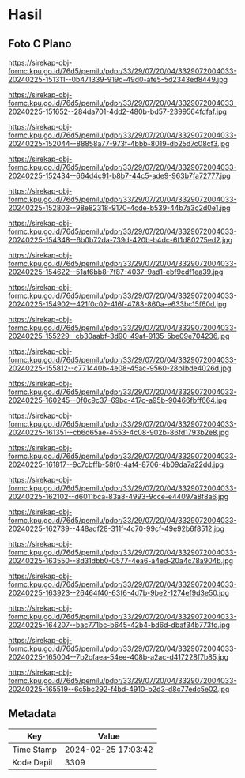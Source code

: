 # Hasil

## Foto C Plano

https://sirekap-obj-formc.kpu.go.id/76d5/pemilu/pdpr/33/29/07/20/04/3329072004033-20240225-151311--0b471339-919d-49d0-afe5-5d2343ed8449.jpg

https://sirekap-obj-formc.kpu.go.id/76d5/pemilu/pdpr/33/29/07/20/04/3329072004033-20240225-151652--284da701-4dd2-480b-bd57-2399564fdfaf.jpg

https://sirekap-obj-formc.kpu.go.id/76d5/pemilu/pdpr/33/29/07/20/04/3329072004033-20240225-152044--88858a77-973f-4bbb-8019-db25d7c08cf3.jpg

https://sirekap-obj-formc.kpu.go.id/76d5/pemilu/pdpr/33/29/07/20/04/3329072004033-20240225-152434--664d4c91-b8b7-44c5-ade9-963b7fa72777.jpg

https://sirekap-obj-formc.kpu.go.id/76d5/pemilu/pdpr/33/29/07/20/04/3329072004033-20240225-152803--98e82318-9170-4cde-b539-44b7a3c2d0e1.jpg

https://sirekap-obj-formc.kpu.go.id/76d5/pemilu/pdpr/33/29/07/20/04/3329072004033-20240225-154348--6b0b72da-739d-420b-b4dc-6f1d80275ed2.jpg

https://sirekap-obj-formc.kpu.go.id/76d5/pemilu/pdpr/33/29/07/20/04/3329072004033-20240225-154622--51af6bb8-7f87-4037-9ad1-ebf9cdf1ea39.jpg

https://sirekap-obj-formc.kpu.go.id/76d5/pemilu/pdpr/33/29/07/20/04/3329072004033-20240225-154902--421f0c02-416f-4783-860a-e633bc15f60d.jpg

https://sirekap-obj-formc.kpu.go.id/76d5/pemilu/pdpr/33/29/07/20/04/3329072004033-20240225-155229--cb30aabf-3d90-49af-9135-5be09e704236.jpg

https://sirekap-obj-formc.kpu.go.id/76d5/pemilu/pdpr/33/29/07/20/04/3329072004033-20240225-155812--c771440b-4e08-45ac-9560-28b1bde4026d.jpg

https://sirekap-obj-formc.kpu.go.id/76d5/pemilu/pdpr/33/29/07/20/04/3329072004033-20240225-160245--0f0c9c37-69bc-417c-a95b-90466fbff664.jpg

https://sirekap-obj-formc.kpu.go.id/76d5/pemilu/pdpr/33/29/07/20/04/3329072004033-20240225-161351--cb6d65ae-4553-4c08-902b-86fd1793b2e8.jpg

https://sirekap-obj-formc.kpu.go.id/76d5/pemilu/pdpr/33/29/07/20/04/3329072004033-20240225-161817--9c7cbffb-58f0-4af4-8706-4b09da7a22dd.jpg

https://sirekap-obj-formc.kpu.go.id/76d5/pemilu/pdpr/33/29/07/20/04/3329072004033-20240225-162102--d6011bca-83a8-4993-9cce-e44097a8f8a6.jpg

https://sirekap-obj-formc.kpu.go.id/76d5/pemilu/pdpr/33/29/07/20/04/3329072004033-20240225-162739--448adf28-311f-4c70-99cf-49e92b6f8512.jpg

https://sirekap-obj-formc.kpu.go.id/76d5/pemilu/pdpr/33/29/07/20/04/3329072004033-20240225-163550--8d31dbb0-0577-4ea6-a4ed-20a4c78a904b.jpg

https://sirekap-obj-formc.kpu.go.id/76d5/pemilu/pdpr/33/29/07/20/04/3329072004033-20240225-163923--26464f40-63f6-4d7b-9be2-1274ef9d3e50.jpg

https://sirekap-obj-formc.kpu.go.id/76d5/pemilu/pdpr/33/29/07/20/04/3329072004033-20240225-164207--bac771bc-b645-42b4-bd6d-dbaf34b773fd.jpg

https://sirekap-obj-formc.kpu.go.id/76d5/pemilu/pdpr/33/29/07/20/04/3329072004033-20240225-165004--7b2cfaea-54ee-408b-a2ac-d417228f7b85.jpg

https://sirekap-obj-formc.kpu.go.id/76d5/pemilu/pdpr/33/29/07/20/04/3329072004033-20240225-165519--6c5bc292-f4bd-4910-b2d3-d8c77edc5e02.jpg


## Metadata

| Key        | Value               |
| ---------- | ------------------- |
| Time Stamp | 2024-02-25 17:03:42 |
| Kode Dapil | 3309                |



